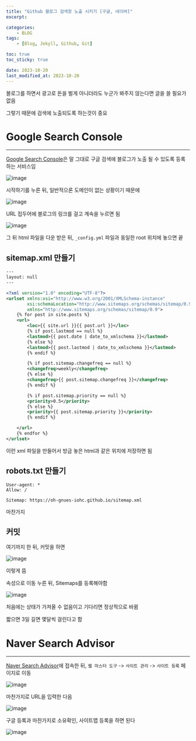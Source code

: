 ```yaml
---
title: "Github 블로그 검색창 노출 시키기 [구글, 네이버]"
excerpt:

categories: 
    - BLOG
tags:
    - [Blog, Jekyll, Github, Git]

toc: true
toc_sticky: true

date: 2023-10-20
last_modified_at: 2023-10-20
---
```


블로그를 하면서 광고로 돈을 벌게 아니더라도 누군가 봐주지 않는다면 글을 쓸 필요가 없음

그렇기 때문에 검색에 노출되도록 하는것이 중요

# Google Search Console
---

[Google Search Console](https://search.google.com/search-console/about)은 말 그대로 구글 검색에 블로그가 노출 될 수 있도록 등록하는 서비스임

![image](https://github.com/oh-gnues-iohc/oh-gnues-iohc.github.io/assets/79557937/dc1fa915-5724-4f2b-b8d4-345ef10f5c02)

시작하기를 누른 뒤, 일반적으론 도메인이 없는 상황이기 때문에

![image](https://github.com/oh-gnues-iohc/oh-gnues-iohc.github.io/assets/79557937/a5d9d127-baa0-4ba9-affa-da70c224986c)

URL 접두어에 블로그의 링크를 걸고 계속을 누르면 됨

![image](https://github.com/oh-gnues-iohc/oh-gnues-iohc.github.io/assets/79557937/1d567197-d47f-48c5-b09d-7186922f9fac)

그 뒤 html 파일을 다운 받은 뒤, `_config.yml` 파일과 동일한 root 위치에 놓으면 끝

## sitemap.xml 만들기

```xml
---
layout: null
---

<?xml version="1.0" encoding="UTF-8"?>
<urlset xmlns:xsi="http://www.w3.org/2001/XMLSchema-instance"
        xsi:schemaLocation="http://www.sitemaps.org/schemas/sitemap/0.9 http://www.sitemaps.org/schemas/sitemap/0.9/sitemap.xsd"
        xmlns="http://www.sitemaps.org/schemas/sitemap/0.9">
    {% for post in site.posts %}
    <url>
        <loc>{{ site.url }}{{ post.url }}</loc>
        {% if post.lastmod == null %}
        <lastmod>{{ post.date | date_to_xmlschema }}</lastmod>
        {% else %}
        <lastmod>{{ post.lastmod | date_to_xmlschema }}</lastmod>
        {% endif %}

        {% if post.sitemap.changefreq == null %}
        <changefreq>weekly</changefreq>
        {% else %}
        <changefreq>{{ post.sitemap.changefreq }}</changefreq>
        {% endif %}

        {% if post.sitemap.priority == null %}
        <priority>0.5</priority>
        {% else %}
        <priority>{{ post.sitemap.priority }}</priority>
        {% endif %}

    </url>
    {% endfor %}
</urlset>
```

이런 xml 파일을 만들어서 방금 놓은 html과 같은 위치에 저장하면 됨

## robots.txt 만들기

```
User-agent: *
Allow: /

Sitemap: https://oh-gnues-iohc.github.io/sitemap.xml
```

마찬가지

## 커밋

여기까지 한 뒤, 커밋을 하면

![image](https://github.com/oh-gnues-iohc/oh-gnues-iohc.github.io/assets/79557937/f089c706-98ab-46cb-b8c3-5d71baa7121b)

이렇게 뜸

속성으로 이동 누른 뒤, Sitemaps를 등록해야함

![image](https://github.com/oh-gnues-iohc/oh-gnues-iohc.github.io/assets/79557937/9ada58d5-70d5-4b91-8881-db8689fc5912)

처음에는 상태가 가져올 수 없음이고 기다리면 정상적으로 바뀜

짧으면 3일 길면 몇달씩 걸린다고 함

# Naver Search Advisor
---

[Naver Search Advisor](https://searchadvisor.naver.com/)에 접속한 뒤, `웹 마스터 도구` -> `사이트 관리` -> `사이트 등록` 페이지로 이동

![image](https://github.com/oh-gnues-iohc/oh-gnues-iohc.github.io/assets/79557937/9f75cb75-f43e-4a1c-ae2f-86bbc649f765)

마찬가지로 URL을 입력한 다음

![image](https://github.com/oh-gnues-iohc/oh-gnues-iohc.github.io/assets/79557937/649db7a1-b516-438b-a4fc-4e900ced8411)

구글 등록과 마찬가지로 소유확인, 사이트맵 등록을 하면 된다

![image](https://github.com/oh-gnues-iohc/oh-gnues-iohc.github.io/assets/79557937/a8b660f2-fcb6-4ae9-89c3-245d7952aa5a)
